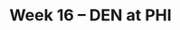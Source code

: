 ---
layout: game
title: Week 16 – DEN at PHI
season: 2009
game_id: 2009_16_DEN_PHI
away_team: DEN
home_team: PHI
---
